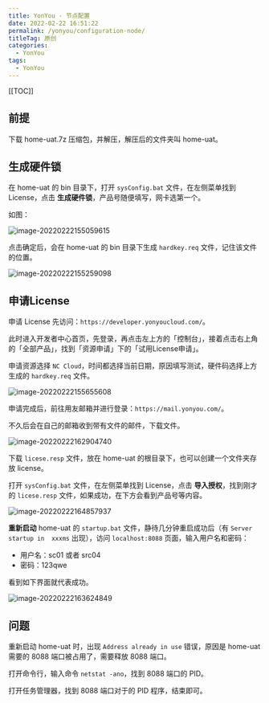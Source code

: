 ```yaml
---
title: YonYou - 节点配置
date: 2022-02-22 16:51:22
permalink: /yonyou/configuration-node/
titleTag: 原创
categories:
  - YonYou
tags: 
  - YonYou
---
```


[[TOC]]

## 前提

下载 home-uat.7z 压缩包，并解压，解压后的文件夹叫 home-uat。

## 生成硬件锁

在 home-uat 的 bin 目录下，打开 `sysConfig.bat` 文件，在左侧菜单找到 License，点击 **生成硬件锁**，产品号随便填写，网卡选第一个。

如图：

![image-20220222155059615](https://cdn.staticaly.com/gh/Kele-Bingtang/static@master/img/yonyou/20220222170609.png)

点击确定后，会在 home-uat 的 bin 目录下生成 `hardkey.req` 文件，记住该文件的位置。

![image-20220222155259098](https://cdn.staticaly.com/gh/Kele-Bingtang/static@master/img/yonyou/20220222170614.png)

## 申请License

申请 License 先访问：`https://developer.yonyoucloud.com/`。

此时进入开发者中心首页，先登录，再点击左上方的「控制台」，接着点击右上角的「全部产品」，找到「资源申请」下的「试用License申请」。

申请资源选择 `NC Cloud`，时间都选择当前日期，原因填写测试，硬件码选择上方生成的 `hardkey.req` 文件。

![image-20220222155655608](https://cdn.staticaly.com/gh/Kele-Bingtang/static@master/img/yonyou/20220222170622.png)

申请完成后，前往用友邮箱并进行登录：`https://mail.yonyou.com/`。

不久后会在自己的邮箱收到带有文件的邮件，下载文件。

![image-20220222162904740](https://cdn.staticaly.com/gh/Kele-Bingtang/static@master/img/yonyou/20220222170624.png)

下载 `licese.resp` 文件，放在 home-uat 的根目录下，也可以创建一个文件夹存放 license。

打开 `sysConfig.bat` 文件，在左侧菜单找到 License，点击 **导入授权**，找到刚才的 `licese.resp` 文件，如果成功，在下方会看到产品号等内容。

![image-20220222164857937](https://cdn.staticaly.com/gh/Kele-Bingtang/static@master/img/yonyou/20220222170626.png)

**重新启动** home-uat 的 `startup.bat` 文件，静待几分钟重启成功后（有 `Server startup in  xxxms` 出现），访问 `localhost:8088` 页面，输入用户名和密码：

- 用户名：sc01 或者 src04
- 密码：123qwe

看到如下界面就代表成功。

![image-20220222163624849](https://cdn.staticaly.com/gh/Kele-Bingtang/static@master/img/yonyou/20220222170628.png)

## 问题

重新启动 home-uat 时，出现 `Address already in use` 错误，原因是 home-uat 需要的 8088 端口被占用了，需要释放 8088 端口。

打开命令行，输入命令 `netstat -ano`，找到 8088 端口的 PID。

打开任务管理器，找到 8088 端口对于的 PID 程序，结束即可。

